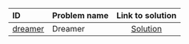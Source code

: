 | ID | Problem name | Link to solution |
|:---|:---|:---:|
| [dreamer](https://open.kattis.com/problems/dreamer) | Dreamer | [Solution](https://github.com/versenyi98/kattis-solutions/tree/main/solutions/dreamer)|
